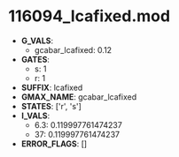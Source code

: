 # 116094_lcafixed.mod

- **G_VALS**:
  - gcabar_lcafixed: 0.12
- **GATES**:
  - s: 1
  - r: 1
- **SUFFIX**: lcafixed
- **GMAX_NAME**: gcabar_lcafixed
- **STATES**: ['r', 's']
- **I_VALS**:
  - 6.3: 0.119997761474237
  - 37: 0.119997761474237
- **ERROR_FLAGS**: []

